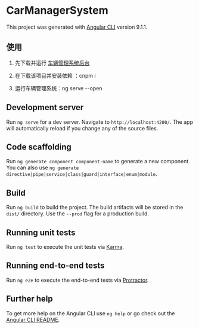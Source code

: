 # CarManagerSystem

This project was generated with [Angular CLI](https://github.com/angular/angular-cli) version 9.1.1.

## 使用

1. 先下载并运行 [车辆管理系统后台](https://github.com/galenjx/carmanagerservice)

2. 在下载该项目并安装依赖 ：cnpm i 

3. 运行车辆管理系统：ng serve --open

## Development server

Run `ng serve` for a dev server. Navigate to `http://localhost:4200/`. The app will automatically reload if you change any of the source files.

## Code scaffolding

Run `ng generate component component-name` to generate a new component. You can also use `ng generate directive|pipe|service|class|guard|interface|enum|module`.

## Build

Run `ng build` to build the project. The build artifacts will be stored in the `dist/` directory. Use the `--prod` flag for a production build.

## Running unit tests

Run `ng test` to execute the unit tests via [Karma](https://karma-runner.github.io).

## Running end-to-end tests

Run `ng e2e` to execute the end-to-end tests via [Protractor](http://www.protractortest.org/).

## Further help

To get more help on the Angular CLI use `ng help` or go check out the [Angular CLI README](https://github.com/angular/angular-cli/blob/master/README.md).
